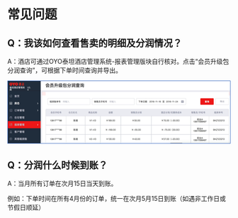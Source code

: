 # 常见问题

## Q：我该如何查看售卖的明细及分润情况？

A：酒店可通过OYO泰坦酒店管理系统-报表管理版块自行核对。点击“会员升级包分润查询”，可根据下单时间查询并导出。

![](../../.gitbook/assets/image%20%2871%29.png)

## Q：分润什么时候到账？

A：当月所有订单在次月15日当天到账。

例如：下单时间在所有4月份的订单，统一在次月5月15日到账（如遇非工作日或节假日顺延）

